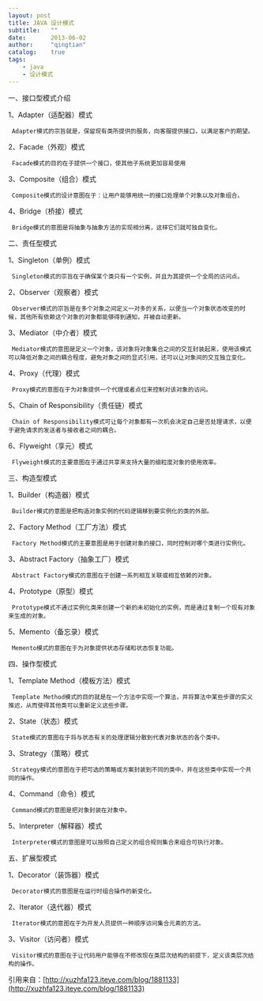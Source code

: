 ```yaml
---
layout: post
title: JAVA 设计模式
subtitle:   ""
date:       2013-06-02
author:     "qingtian"
catalog:    true
tags:
    - java
    - 设计模式
---
```


一、接口型模式介绍

1、Adapter（适配器）模式

     Adapter模式的宗旨就是，保留现有类所提供的服务，向客服提供接口，以满足客户的期望。 
 
2、Facade（外观）模式

     Facade模式的目的在于提供一个接口，使其他子系统更加容易使用
 
3、Composite（组合）模式

     Composite模式的设计意图在于：让用户能够用统一的接口处理单个对象以及对象组合。
    
4、Bridge（桥接）模式

     Bridge模式的意图是将抽象与抽象方法的实现相分离，这样它们就可独自变化。
 
二、责任型模式

1、Singleton（单例）模式

     Singleton模式的宗旨在于确保某个类只有一个实例，并且为其提供一个全局的访问点。
 
2、Observer（观察者）模式

     Observer模式的宗旨是在多个对象之间定义一对多的关系，以便当一个对象状态改变的时候，其他所有依赖这个对象的对象都能够得到通知，并被自动更新。
 
3、Mediator（中介者）模式

     Mediator模式的意图是定义一个对象，该对象将对象集合之间的交互封装起来，使用该模式可以降低对象之间的耦合程度，避免对象之间的显式引用，还可以让对象间的交互独立变化。
 
4、Proxy（代理）模式

     Proxy模式的意图在于为对象提供一个代理或者点位来控制对该对象的访问。
 
5、Chain of Responsibility（责任链）模式

     Chain of Responsibility模式可让每个对象都有一次机会决定自己是否处理请求，以便于避免请求的发送者与接收者之间的耦合。
 
6、Flyweight（享元）模式

     Flyweight模式的主要意图在于通过共享来支持大量的细粒度对象的使用效率。
 
三、构造型模式

1、Builder（构造器）模式

     Builder模式的意图是把构造对象实例的代码逻辑移到要实例化的类的外部。
 
2、Factory Method（工厂方法）模式

     Factory Method模式的主要意图是用于创建对象的接口，同时控制对哪个类进行实例化。
 
3、Abstract Factory（抽象工厂）模式

     Abstract Factory模式的意图在于创建一系列相互关联或相互依赖的对象。
 
4、Prototype（原型）模式

     Prototype模式不通过实例化类来创建一个新的未初始化的实例，而是通过复制一个现有对象来生成的对象。
 
5、Memento（备忘录）模式

     Memento模式的意图在于为对象提供状态存储和状态恢复功能。
 
四、操作型模式

1、Template Method（模板方法）模式

     Template Method模式的目的就是在一个方法中实现一个算法，并将算法中某些步骤的实义推迟，从而使得其他类可以重新定义这些步骤。     
 
2、State（状态）模式

     State模式的意图在于将与状态有关的处理逻辑分散到代表对象状态的各个类中。
 
3、Strategy（策略）模式

     Strategy模式的意图在于把可选的策略或方案封装到不同的类中，并在这些类中实现一个共同的操作。
 
4、Command（命令）模式

     Command模式的意图是把对象封装在对象中。
 
5、Interpreter（解释器）模式

     Interpreter模式的意图是可以按照自己定义的组合规则集合来组合可执行对象。
     
 
五、扩展型模式

1、Decorator（装饰器）模式

     Decorator模式的意图是在运行时组合操作的新变化。
 
2、Iterator（迭代器）模式

     Iterator模式的意图在于为开发人员提供一种顺序访问集合元素的方法。
 
3、Visitor（访问者）模式

     Visitor模式的意图在于让代码用户能够在不修改现在类层次结构的前提下，定义该类层次结构的操作。

引用来自：[http://xuzhfa123.iteye.com/blog/1881133](http://xuzhfa123.iteye.com/blog/1881133)